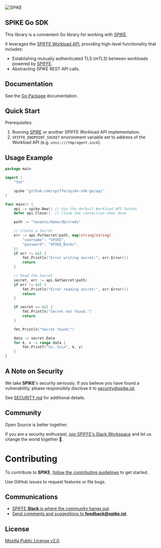 ![SPIKE](assets/spike-banner-lg.png)

## SPIKE Go SDK

This library is a convenient Go library for working with [SPIKE][spike-web].

It leverages the [SPIFFE Workload API][workload-api],
providing high-level functionality that includes:

* Establishing mutually authenticated TLS (*mTLS*) between workloads powered
  by [SPIFFE][spiffe-web].
* Abstracting SPIKE REST API calls.

[workload-api]: https://github.com/spiffe/spiffe/blob/main/standards/SPIFFE_Workload_API.md "SPIFFE Workload API"

[spike-web]: https://spike.ist/ "SPIKE"

[spiffe-web]: https://spiffe.io/ "SPIFFE"

## Documentation

See the [Go Package](https://pkg.go.dev/github.com/spiffe/spike-sdk-go)
documentation.

## Quick Start

Prerequisites:

1. Running [SPIRE](https://spiffe.io/spire/) or another SPIFFE Workload API
   implementation.
2. `SPIFFE_ENDPOINT_SOCKET` environment variable set to address of the Workload
   API (e.g. `unix:///tmp/agent.sock`).

## Usage Example

```go 
package main

import (
	"fmt"

	spike "github.com/spiffe/spike-sdk-go/api"
)

func main() {
	api := spike.New() // Use the default Workload API Socket
	defer api.Close()  // Close the connection when done

	path := "tenants/demo/db/creds"

	// Create a Secret
	err := api.PutSecret(path, map[string]string{
		"username": "SPIKE",
		"password": "SPIKE_Rocks",
	})
	if err != nil {
		fmt.Println("Error writing secret:", err.Error())
		return
	}

	// Read the Secret
	secret, err := api.GetSecret(path)
	if err != nil {
		fmt.Println("Error reading secret:", err.Error())
		return
	}

	if secret == nil {
		fmt.Println("Secret not found.")
		return
	}

	fmt.Println("Secret found:")

	data := secret.Data
	for k, v := range data {
		fmt.Printf("%s: %s\n", k, v)
	}
}
```

## A Note on Security

We take **SPIKE**'s security seriously. If you believe you have
found a vulnerability, please responsibily disclose it to
[security@spike.ist](mailto:security@spike.ist).

See [SECURITY.md](SECURITY.md) for additional details.

## Community

Open Source is better together.

If you are a security enthusiast, [join SPIFFE's Slack Workspace][spiffe-slack]
and let us change the world together 🤘.

# Contributing

To contribute to **SPIKE**, [follow the contributing
guidelines](CONTRIBUTING.md) to get started.

Use GitHub issues to request features or file bugs.

## Communications

* [SPIFFE **Slack** is where the community hangs out][spiffe-slack].
* [Send comments and suggestions to
  **feedback@spike.ist**](mailto:feedback@spike.ist).

## License

[Mozilla Public License v2.0](LICENSE).

[spiffe-slack]: https://slack.spiffe.io/

[spiffe]: https://spiffe.io/

[spike]: https://spike.ist/

[quickstart]: https://spike.ist/#/quickstart

